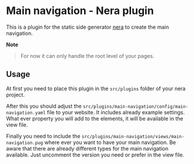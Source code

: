 # Main navigation - Nera plugin
This is a plugin for the static side generator [nera](https://github.com/seebaermichi/nera) to create the main navigation.  

__Note__
>For now it can only handle the root level of your pages.  

## Usage
At first you need to place this plugin in the `src/plugins` folder of your nera project.  

After this you should adjust the `src/plugins/main-navigation/config/main-navigation.yaml` file to your website. It includes already example settings. What ever property you will add to the elements, it will be available in the view file.  

Finally you need to include the `src/plugins/main-navigation/views/main-navigation.pug` where ever you want to have your main navigation. Be aware that there are already different types for the main navigation available. Just uncomment the version you need or prefer in the view file.

